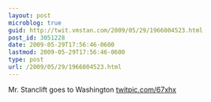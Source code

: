 ```yaml
---
layout: post
microblog: true
guid: http://twit.vmstan.com/2009/05/29/1966004523.html
post_id: 3051228
date: 2009-05-29T17:56:46-0600
lastmod: 2009-05-29T17:56:46-0600
type: post
url: /2009/05/29/1966004523.html
---
```

Mr. Stanclift goes to Washington  [twitpic.com/67xhx](http://twitpic.com/67xhx)
